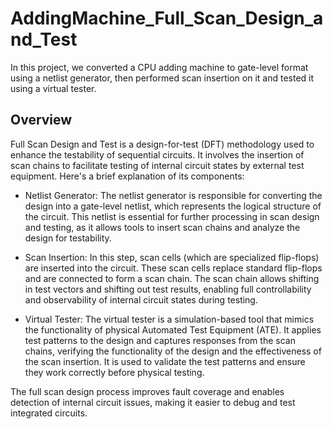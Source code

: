 # AddingMachine_Full_Scan_Design_and_Test
In this project, we converted a CPU adding machine to gate-level format using a netlist generator, then performed scan insertion on it and tested it using a virtual tester.
## Overview
Full Scan Design and Test is a design-for-test (DFT) methodology used to enhance the testability of sequential circuits. It involves the insertion of scan chains to facilitate testing of internal circuit states by external test equipment. Here's a brief explanation of its components:

- Netlist Generator: The netlist generator is responsible for converting the design into a gate-level netlist, which represents the logical structure of the circuit. This netlist is essential for further processing in scan design and testing, as it allows tools to insert scan chains and analyze the design for testability.

- Scan Insertion: In this step, scan cells (which are specialized flip-flops) are inserted into the circuit. These scan cells replace standard flip-flops and are connected to form a scan chain. The scan chain allows shifting in test vectors and shifting out test results, enabling full controllability and observability of internal circuit states during testing.

- Virtual Tester: The virtual tester is a simulation-based tool that mimics the functionality of physical Automated Test Equipment (ATE). It applies test patterns to the design and captures responses from the scan chains, verifying the functionality of the design and the effectiveness of the scan insertion. It is used to validate the test patterns and ensure they work correctly before physical testing.

The full scan design process improves fault coverage and enables detection of internal circuit issues, making it easier to debug and test integrated circuits.
